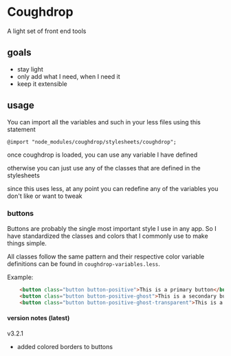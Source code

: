 # Coughdrop
A light set of front end tools

## goals
- stay light
- only add what I need, when I need it
- keep it extensible

## usage
You can import all the variables and such in your less files using this statement
```less
@import "node_modules/coughdrop/stylesheets/coughdrop";
```

once coughdrop is loaded, you can use any variable I have defined 

otherwise you can just use any of the classes that are defined in the stylesheets

since this uses less, at any point you can redefine any of the variables you don't like or want to tweak

### buttons
Buttons are probably the single most important style I use in any app. So I have standardized the classes and colors that I commonly use to make things simple.

All classes follow the same pattern and their respective color variable definitions can be found in `coughdrop-variables.less`.

Example:
```html
    <button class="button button-positive">This is a primary button</button>
    <button class="button button-positive-ghost">This is a secondary button</button>
    <button class="button button-positive-ghost-transparent">This is a secondary button with a transparent background</button>
```


#### version notes (latest)
v3.2.1
* added colored borders to buttons